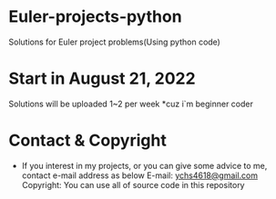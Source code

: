# Euler-projects-python
Solutions for Euler project problems(Using python code)

# Start in August 21, 2022
Solutions will be uploaded 1~2 per week *cuz i`m beginner coder

# Contact & Copyright
 * If you interest in my projects, or you can give some advice to me, contact e-mail address as below
E-mail: ychs4618@gmail.com
Copyright: You can use all of source code in this repository
